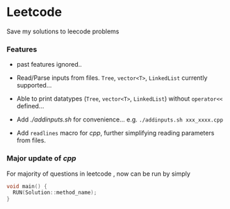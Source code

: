 # Leetcode

Save my solutions to leecode problems


### Features

* past features ignored..

* Read/Parse inputs from files. `Tree`, `vector<T>`, `LinkedList` currently supported...

* Able to print datatypes (`Tree`, `vector<T>`, `LinkedList`) without `operator<<` defined...

* Add *./addinputs.sh* for convenience... e.g. `./addinputs.sh xxx_xxxx.cpp`

* Add `readlines` macro for *cpp*, further simplifying reading parameters from files.


### Major update of *cpp*

For majority of questions in leetcode , now can be run by simply

```cpp
void main() {
  RUN(Solution::method_name);
}
```
